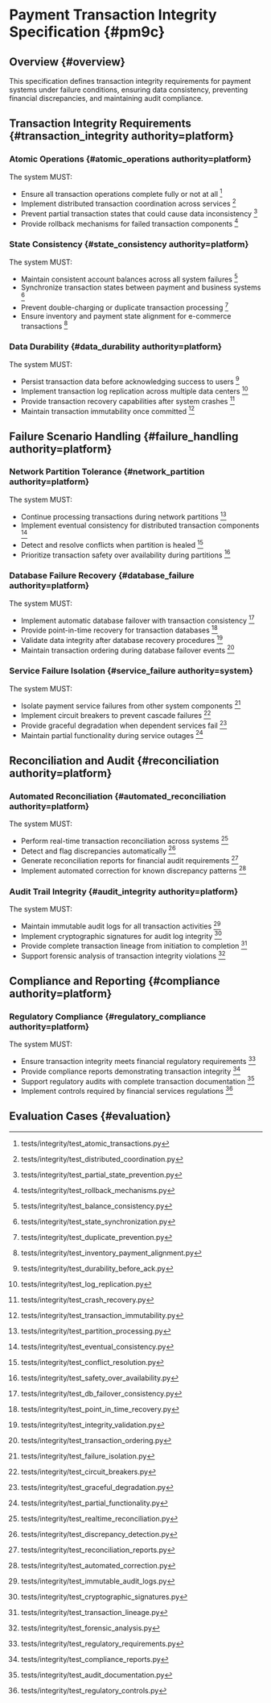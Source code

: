 # Payment Transaction Integrity Specification {#pm9c}

## Overview {#overview}
This specification defines transaction integrity requirements for payment systems under failure conditions, ensuring data consistency, preventing financial discrepancies, and maintaining audit compliance.

## Transaction Integrity Requirements {#transaction_integrity authority=platform}

### Atomic Operations {#atomic_operations authority=platform}
The system MUST:
- Ensure all transaction operations complete fully or not at all [^pm9c1]
- Implement distributed transaction coordination across services [^pm9c2]
- Prevent partial transaction states that could cause data inconsistency [^pm9c3]
- Provide rollback mechanisms for failed transaction components [^pm9c4]

### State Consistency {#state_consistency authority=platform}
The system MUST:
- Maintain consistent account balances across all system failures [^pm9c5]
- Synchronize transaction states between payment and business systems [^pm9c6]
- Prevent double-charging or duplicate transaction processing [^pm9c7]
- Ensure inventory and payment state alignment for e-commerce transactions [^pm9c8]

### Data Durability {#data_durability authority=platform}
The system MUST:
- Persist transaction data before acknowledging success to users [^pm9c9]
- Implement transaction log replication across multiple data centers [^pm9c10]
- Provide transaction recovery capabilities after system crashes [^pm9c11]
- Maintain transaction immutability once committed [^pm9c12]

## Failure Scenario Handling {#failure_handling authority=platform}

### Network Partition Tolerance {#network_partition authority=platform}
The system MUST:
- Continue processing transactions during network partitions [^pm9c13]
- Implement eventual consistency for distributed transaction components [^pm9c14]
- Detect and resolve conflicts when partition is healed [^pm9c15]
- Prioritize transaction safety over availability during partitions [^pm9c16]

### Database Failure Recovery {#database_failure authority=platform}
The system MUST:
- Implement automatic database failover with transaction consistency [^pm9c17]
- Provide point-in-time recovery for transaction databases [^pm9c18]
- Validate data integrity after database recovery procedures [^pm9c19]
- Maintain transaction ordering during database failover events [^pm9c20]

### Service Failure Isolation {#service_failure authority=system}
The system MUST:
- Isolate payment service failures from other system components [^pm9c21]
- Implement circuit breakers to prevent cascade failures [^pm9c22]
- Provide graceful degradation when dependent services fail [^pm9c23]
- Maintain partial functionality during service outages [^pm9c24]

## Reconciliation and Audit {#reconciliation authority=platform}

### Automated Reconciliation {#automated_reconciliation authority=platform}
The system MUST:
- Perform real-time transaction reconciliation across systems [^pm9c25]
- Detect and flag discrepancies automatically [^pm9c26]
- Generate reconciliation reports for financial audit requirements [^pm9c27]
- Implement automated correction for known discrepancy patterns [^pm9c28]

### Audit Trail Integrity {#audit_integrity authority=platform}
The system MUST:
- Maintain immutable audit logs for all transaction activities [^pm9c29]
- Implement cryptographic signatures for audit log integrity [^pm9c30]
- Provide complete transaction lineage from initiation to completion [^pm9c31]
- Support forensic analysis of transaction integrity violations [^pm9c32]

## Compliance and Reporting {#compliance authority=platform}

### Regulatory Compliance {#regulatory_compliance authority=platform}
The system MUST:
- Ensure transaction integrity meets financial regulatory requirements [^pm9c33]
- Provide compliance reports demonstrating transaction integrity [^pm9c34]
- Support regulatory audits with complete transaction documentation [^pm9c35]
- Implement controls required by financial services regulations [^pm9c36]

## Evaluation Cases {#evaluation}

[^pm9c1]: tests/integrity/test_atomic_transactions.py
[^pm9c2]: tests/integrity/test_distributed_coordination.py
[^pm9c3]: tests/integrity/test_partial_state_prevention.py
[^pm9c4]: tests/integrity/test_rollback_mechanisms.py
[^pm9c5]: tests/integrity/test_balance_consistency.py
[^pm9c6]: tests/integrity/test_state_synchronization.py
[^pm9c7]: tests/integrity/test_duplicate_prevention.py
[^pm9c8]: tests/integrity/test_inventory_payment_alignment.py
[^pm9c9]: tests/integrity/test_durability_before_ack.py
[^pm9c10]: tests/integrity/test_log_replication.py
[^pm9c11]: tests/integrity/test_crash_recovery.py
[^pm9c12]: tests/integrity/test_transaction_immutability.py
[^pm9c13]: tests/integrity/test_partition_processing.py
[^pm9c14]: tests/integrity/test_eventual_consistency.py
[^pm9c15]: tests/integrity/test_conflict_resolution.py
[^pm9c16]: tests/integrity/test_safety_over_availability.py
[^pm9c17]: tests/integrity/test_db_failover_consistency.py
[^pm9c18]: tests/integrity/test_point_in_time_recovery.py
[^pm9c19]: tests/integrity/test_integrity_validation.py
[^pm9c20]: tests/integrity/test_transaction_ordering.py
[^pm9c21]: tests/integrity/test_failure_isolation.py
[^pm9c22]: tests/integrity/test_circuit_breakers.py
[^pm9c23]: tests/integrity/test_graceful_degradation.py
[^pm9c24]: tests/integrity/test_partial_functionality.py
[^pm9c25]: tests/integrity/test_realtime_reconciliation.py
[^pm9c26]: tests/integrity/test_discrepancy_detection.py
[^pm9c27]: tests/integrity/test_reconciliation_reports.py
[^pm9c28]: tests/integrity/test_automated_correction.py
[^pm9c29]: tests/integrity/test_immutable_audit_logs.py
[^pm9c30]: tests/integrity/test_cryptographic_signatures.py
[^pm9c31]: tests/integrity/test_transaction_lineage.py
[^pm9c32]: tests/integrity/test_forensic_analysis.py
[^pm9c33]: tests/integrity/test_regulatory_requirements.py
[^pm9c34]: tests/integrity/test_compliance_reports.py
[^pm9c35]: tests/integrity/test_audit_documentation.py
[^pm9c36]: tests/integrity/test_regulatory_controls.py